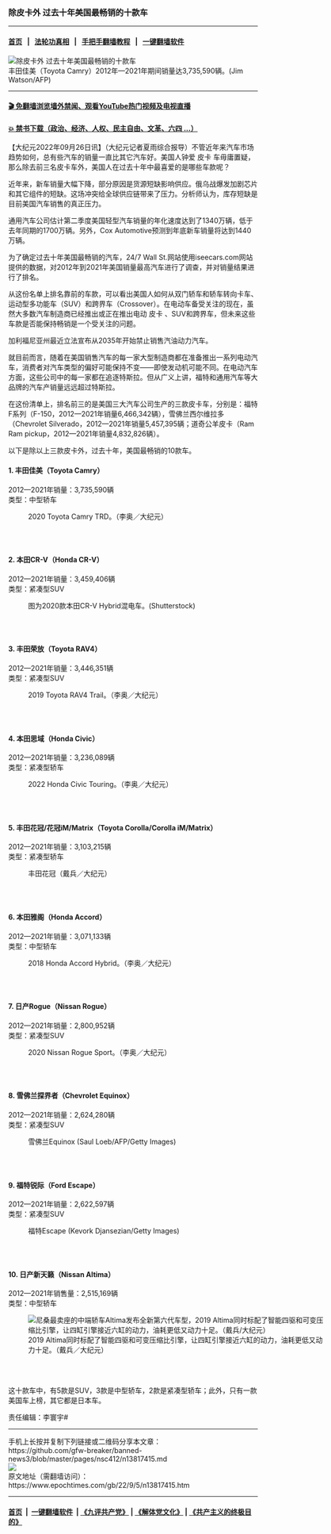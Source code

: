 ### 除皮卡外 过去十年美国最畅销的十款车
------------------------

#### [首页](https://github.com/gfw-breaker/banned-news3/blob/master/README.md) &nbsp;&nbsp;|&nbsp;&nbsp; [法轮功真相](https://github.com/begood0513/basic/blob/master/README.md)  &nbsp;&nbsp;|&nbsp;&nbsp; [手把手翻墙教程](https://github.com/gfw-breaker/guides/wiki)  &nbsp;&nbsp;|&nbsp;&nbsp; [一键翻墙软件](https://github.com/gfw-breaker/nogfw/blob/master/README.md)  



<div><img alt="除皮卡外 过去十年美国最畅销的十款车" class="attachment-djy_600_400 size-djy_600_400 wp-post-image" src="https://i.epochtimes.com/assets/uploads/2022/09/id13817483-000_JR66F-600x400.jpg"/>
<div class="caption">
 丰田佳美（Toyota Camry）2012年—2021年期间销量达3,735,590辆。(Jim Watson/AFP)
</div></div><hr/>

#### [ 🎬  免翻墙浏览墙外禁闻、观看YouTube热门视频及电视直播](https://github.com/gfw-breaker/HelloWorld)

#### [ 💥  禁书下载（政治、经济、人权、民主自由、文革、六四 ...）](https://github.com/gfw-breaker/books/blob/master/README.md)

<div><p>
 【大纪元2022年09月26日讯】（大纪元记者夏雨综合报导）不管近年来汽车市场趋势如何，总有些汽车的销量一直比其它汽车好。美国人钟爱
 <ok href="https://www.epochtimes.com/gb/tag/%E7%9A%AE%E5%8D%A1.html">
  皮卡
 </ok>
 车毋庸置疑，那么除去前三名皮卡车外，美国人在过去十年中最喜爱的是哪些车款呢？
</p>
<p>
 近年来，新车销量大幅下降，部分原因是货源短缺影响供应。俄乌战爆发加剧芯片和其它组件的短缺。这场冲突给全球供应链带来了压力。分析师认为，库存短缺是目前美国汽车销售的真正压力。
</p>
<p>
 通用汽车公司估计第二季度美国轻型汽车销量的年化速度达到了1340万辆，低于去年同期的1700万辆。另外，Cox Automotive预测到年底新车销量将达到1440万辆。
</p>
<p>
 为了确定过去十年美国最畅销的汽车，24/7 Wall St.网站使用iseecars.com网站提供的数据，对2012年到2021年美国销量最高汽车进行了调查，并对销量结果进行了排名。
</p>
<p>
 从这份名单上排名靠前的车款，可以看出美国人如何从双门轿车和轿车转向卡车、运动型多功能车（SUV）和跨界车（Crossover）。在电动车备受关注的现在，虽然大多数汽车制造商已经推出或正在推出电动
 <ok href="https://www.epochtimes.com/gb/tag/%E7%9A%AE%E5%8D%A1.html">
  皮卡
 </ok>
 、SUV和跨界车，但未来这些车款是否能保持畅销是一个受关注的问题。
</p>
<p>
 加利福尼亚州最近立法宣布从2035年开始禁止销售汽油动力汽车。
</p>
<p>
 就目前而言，随着在美国销售汽车的每一家大型制造商都在准备推出一系列电动汽车，消费者对汽车类型的偏好可能保持不变——即使发动机可能不同。在电动汽车方面，这些公司中的每一家都在追逐特斯拉。但从广义上讲，福特和通用汽车等大品牌的汽车产销量远远超过特斯拉。
</p>
<p>
 在这份清单上，排名前三的是美国三大汽车公司生产的三款皮卡车，分别是：福特F系列（F-150，2012—2021年销量6,466,342辆），雪佛兰西尔维拉多（Chevrolet Silverado，2012—2021年销量5,457,395辆；道奇公羊皮卡（Ram Ram pickup，2012—2021年销量4,832,826辆）。
</p>
<p>
 以下是除以上三款皮卡外，过去十年，美国最畅销的10款车。
</p>
<h4>
 1. 丰田佳美（Toyota Camry）
</h4>
<p>
 2012—2021年销量：3,735,590辆
 <br/>
 类型：中型轿车
</p>
<figure aria-describedby="caption-attachment-12382108" class="wp-caption aligncenter" id="attachment_12382108" style="width: 600px">
 <ok href="https://i.epochtimes.com/assets/uploads/2020/09/IMG01-e1599273603541.jpg" target="_blank">
  <img alt="" class="size-large wp-image-12382108" src="https://i.epochtimes.com/assets/uploads/2020/09/IMG01-600x400.jpg"/>
 </ok>
 <br/><figcaption class="wp-caption-text" id="caption-attachment-12382108">
  2020 Toyota Camry TRD。（李奥／大纪元）
 </figcaption><br/>
</figure><br/>
<h4>
 2. 本田CR-V（Honda CR-V）
</h4>
<p>
 2012—2021年销量：3,459,406辆
 <br/>
 类型：紧凑型SUV
</p>
<figure aria-describedby="caption-attachment-13651234" class="wp-caption aligncenter" id="attachment_13651234" style="width: 600px">
 <ok href="https://i.epochtimes.com/assets/uploads/2022/03/id13651234-shutterstock_2044509191.jpg" target="_blank">
  <img alt="" class="size-large wp-image-13651234" src="https://i.epochtimes.com/assets/uploads/2022/03/id13651234-shutterstock_2044509191-600x400.jpg"/>
 </ok>
 <br/><figcaption class="wp-caption-text" id="caption-attachment-13651234">
  图为2020款本田CR-V Hybrid混电车。(Shutterstock)
 </figcaption><br/>
</figure><br/>
<h4>
 3. 丰田荣放（Toyota RAV4）
</h4>
<p>
 2012—2021年销量：3,446,351辆
 <br/>
 类型：紧凑型SUV
</p>
<figure aria-describedby="caption-attachment-11531448" class="wp-caption aligncenter" id="attachment_11531448" style="width: 600px">
 <ok href="https://i.epochtimes.com/assets/uploads/2019/09/2019_Toyota_RAV4_03-e1568865013392.jpg" target="_blank">
  <img alt="" class="size-large wp-image-11531448" src="https://i.epochtimes.com/assets/uploads/2019/09/2019_Toyota_RAV4_03-600x400.jpg"/>
 </ok>
 <br/><figcaption class="wp-caption-text" id="caption-attachment-11531448">
  2019 Toyota RAV4 Trail。（李奥／大纪元）
 </figcaption><br/>
</figure><br/>
<h4>
 4. 本田思域（Honda Civic）
</h4>
<p>
 2012—2021年销量：3,236,089辆
 <br/>
 类型：紧凑型轿车
</p>
<figure aria-describedby="caption-attachment-13307760" class="wp-caption aligncenter" id="attachment_13307760" style="width: 600px">
 <ok href="https://i.epochtimes.com/assets/uploads/2021/10/id13307760-2022_Honda_Civic_Touring_03-e1634341638837.jpg" target="_blank">
  <img alt="" class="size-large wp-image-13307760" src="https://i.epochtimes.com/assets/uploads/2021/10/id13307760-2022_Honda_Civic_Touring_03-600x400.jpg"/>
 </ok>
 <br/><figcaption class="wp-caption-text" id="caption-attachment-13307760">
  2022 Honda Civic Touring。（李奥／大纪元）
 </figcaption><br/>
</figure><br/>
<h4>
 5. 丰田花冠/花冠iM/Matrix（Toyota Corolla/Corolla iM/Matrix）
</h4>
<p>
 2012—2021年销量：3,103,215辆
 <br/>
 类型：紧凑型轿车
</p>
<figure aria-describedby="caption-attachment-6698310" class="wp-caption aligncenter" id="attachment_6698310" style="width: 600px">
 <ok href="https://i.epochtimes.com/assets/uploads/2013/03/1303281703061973.jpg" target="_blank">
  <img alt="" class="size-large wp-image-6698310" src="https://i.epochtimes.com/assets/uploads/2013/03/1303281703061973-600x399.jpg"/>
 </ok>
 <br/><figcaption class="wp-caption-text" id="caption-attachment-6698310">
  丰田花冠（戴兵／大纪元）
 </figcaption><br/>
</figure><br/>
<h4>
 6. 本田雅阁（Honda Accord）
</h4>
<p>
 2012—2021年销量：3,071,133辆
 <br/>
 类型：中型轿车
</p>
<figure aria-describedby="caption-attachment-10872113" class="wp-caption aligncenter" id="attachment_10872113" style="width: 600px">
 <ok href="https://i.epochtimes.com/assets/uploads/2018/11/1811240105112224-e1543041135194.jpg" target="_blank">
  <img alt="" class="size-large wp-image-10872113" src="https://i.epochtimes.com/assets/uploads/2018/11/1811240105112224-600x400.jpg"/>
 </ok>
 <br/><figcaption class="wp-caption-text" id="caption-attachment-10872113">
  2018 Honda Accord Hybrid。（李奥／大纪元）
 </figcaption><br/>
</figure><br/>
<h4>
 7. 日产Rogue（Nissan Rogue）
</h4>
<p>
 2012—2021年销量：2,800,952辆
 <br/>
 类型：紧凑型SUV
</p>
<figure aria-describedby="caption-attachment-11867824" class="wp-caption aligncenter" id="attachment_11867824" style="width: 600px">
 <ok href="https://i.epochtimes.com/assets/uploads/2020/02/2020_Nissan_Rogue_Spt_03-e1581650186868.jpg" target="_blank">
  <img alt="" class="size-large wp-image-11867824" src="https://i.epochtimes.com/assets/uploads/2020/02/2020_Nissan_Rogue_Spt_03-600x400.jpg"/>
 </ok>
 <br/><figcaption class="wp-caption-text" id="caption-attachment-11867824">
  2020 Nissan Rogue Sport。（李奥／大纪元）
 </figcaption><br/>
</figure><br/>
<h4>
 8. 雪佛兰探界者（Chevrolet Equinox）
</h4>
<p>
 2012—2021年销量：2,624,280辆
 <br/>
 类型：紧凑型SUV
</p>
<figure aria-describedby="caption-attachment-10449014" class="wp-caption aligncenter" id="attachment_10449014" style="width: 600px">
 <ok href="https://i.epochtimes.com/assets/uploads/2018/06/GettyImages-631418442.jpg" target="_blank">
  <img alt="" class="size-large wp-image-10449014" src="https://i.epochtimes.com/assets/uploads/2018/06/GettyImages-631418442-600x415.jpg"/>
 </ok>
 <br/><figcaption class="wp-caption-text" id="caption-attachment-10449014">
  雪佛兰Equinox (Saul Loeb/AFP/Getty Images)
 </figcaption><br/>
</figure><br/>
<h4>
 9. 福特锐际（Ford Escape）
</h4>
<p>
 2012—2021年销量：2,622,597辆
 <br/>
 类型：紧凑型SUV
</p>
<figure aria-describedby="caption-attachment-6716137" class="wp-caption aligncenter" id="attachment_6716137" style="width: 600px">
 <ok href="https://i.epochtimes.com/assets/uploads/2013/06/1306221433442003.jpg" target="_blank">
  <img alt="" class="size-large wp-image-6716137" src="https://i.epochtimes.com/assets/uploads/2013/06/1306221433442003-600x399.jpg"/>
 </ok>
 <br/><figcaption class="wp-caption-text" id="caption-attachment-6716137">
  福特Escape (Kevork Djansezian/Getty Images)
 </figcaption><br/>
</figure><br/>
<h4>
 10. 日产新天籁（Nissan Altima）
</h4>
<p>
 2012—2021年销售量：2,515,169辆
 <br/>
 类型：中型轿车
</p>
<figure aria-describedby="caption-attachment-10266637" class="wp-caption aligncenter" id="attachment_10266637" style="width: 600px">
 <ok href="https://i.epochtimes.com/assets/uploads/2018/03/D010651.jpg" target="_blank">
  <img alt="尼桑最卖座的中端轿车Altima发布全新第六代车型，2019 Altima同时标配了智能四驱和可变压缩比引擎，让四缸引擎接近六缸的动力，油耗更低又动力十足。（戴兵/大纪元）" class="size-large wp-image-10266637" src="https://i.epochtimes.com/assets/uploads/2018/03/D010651-600x400.jpg"/>
 </ok>
 <br/><figcaption class="wp-caption-text" id="caption-attachment-10266637">
  2019 Altima同时标配了智能四驱和可变压缩比引擎，让四缸引擎接近六缸的动力，油耗更低又动力十足。（戴兵／大纪元）
 </figcaption><br/>
</figure><br/>
<p>
 这十款车中，有5款是SUV，3款是中型轿车，2款是紧凑型轿车；此外，只有一款美国车上榜，其它都是日本车。
</p>
<p>
 责任编辑：李寰宇#
</p>
</div>
<hr/>
手机上长按并复制下列链接或二维码分享本文章：<br/>
https://github.com/gfw-breaker/banned-news3/blob/master/pages/nsc412/n13817415.md <br/>
<a href='https://github.com/gfw-breaker/banned-news3/blob/master/pages/nsc412/n13817415.md'><img src='https://github.com/gfw-breaker/banned-news3/blob/master/pages/nsc412/n13817415.md.png'/></a> <br/>
原文地址（需翻墙访问）：https://www.epochtimes.com/gb/22/9/5/n13817415.htm


------------------------
#### [首页](https://github.com/gfw-breaker/banned-news3/blob/master/README.md) &nbsp;|&nbsp; [一键翻墙软件](https://github.com/gfw-breaker/nogfw/blob/master/README.md) &nbsp;| [《九评共产党》](https://github.com/gfw-breaker/9ping.md/blob/master/README.md#九评之一评共产党是什么) | [《解体党文化》](https://github.com/gfw-breaker/jtdwh.md/blob/master/README.md) | [《共产主义的终极目的》](https://github.com/gfw-breaker/gczydzjmd.md/blob/master/README.md)


<img src='http://gfw-breaker.win/banned-news3/pages/nsc412/n13817415.md' width='0px' height='0px'/>